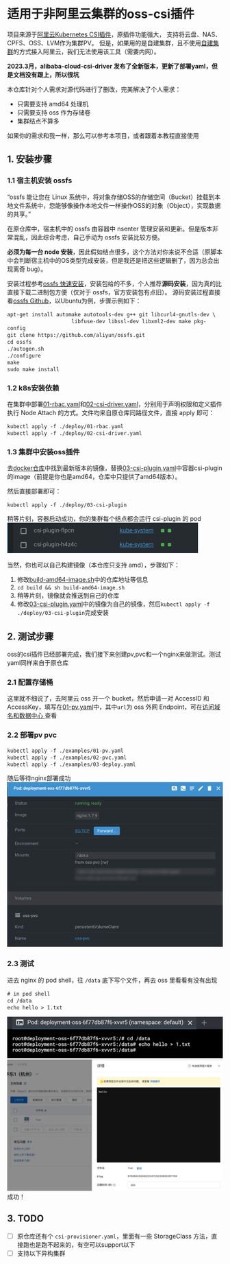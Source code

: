 # 适用于非阿里云集群的oss-csi插件

项目来源于[阿里云Kubernetes CSI插件](https://github.com/kubernetes-sigs/alibaba-cloud-csi-driver)，原插件功能强大， 支持将云盘、NAS、CPFS、OSS、LVM作为集群PV。
但是，如果用的是自建集群，且不使用[自建集群](https://help.aliyun.com/document_detail/121053.html)的方式接入阿里云，我们无法使用该工具（需要内网）。

**2023.3月，alibaba-cloud-csi-driver 发布了全新版本，更新了部署yaml，但是文档没有跟上，所以很坑**

本仓库针对个人需求对源代码进行了删改，完美解决了个人需求：
- 只需要支持 amd64 处理机
- 只需要支持 oss 作为存储卷
- 集群结点不算多

如果你的需求和我一样，那么可以参考本项目，或者跟着本教程直接使用

## 1. 安装步骤
### 1.1 宿主机安装 ossfs
“ossfs 能让您在 Linux 系统中，将对象存储OSS的存储空间（Bucket）挂载到本地文件系统中，您能够像操作本地文件一样操作OSS的对象（Object），实现数据的共享。”

在原仓库中，宿主机中的 ossfs 由容器中 nsenter 管理安装和更新。但是版本非常混乱，因此综合考虑，自己手动为 ossfs 安装比较方便。

**必须为每一台 node 安装**，因此假如结点很多，这个方法对你来说不合适（原脚本中会判断宿主机中的OS类型完成安装，但是我还是把这些逻辑删了，因为总会出现离奇 bug）。

安装过程参考[ossfs 快速安装](https://help.aliyun.com/document_detail/153892.htm)，安装包给的不多，个人推荐**源码安装**，因为真的比直接下载二进制包方便（仅对于 ossfs，官方安装包有点旧）。
源码安装过程直接看[ossfs Github](https://github.com/aliyun/ossfs)，以Ubuntu为例，步骤示例如下：
```shell
apt-get install automake autotools-dev g++ git libcurl4-gnutls-dev \
                     libfuse-dev libssl-dev libxml2-dev make pkg-config
git clone https://github.com/aliyun/ossfs.git
cd ossfs
./autogen.sh
./configure
make
sudo make install
```

### 1.2 k8s安装依赖
在集群中部署[01-rbac.yaml](deploy%2F01-rbac.yaml)和[02-csi-driver.yaml](deploy%2F02-csi-driver.yaml)，分别用于声明权限和定义插件执行 Node Attach 的方式。文件均来自原仓库同路径文件，直接 apply 即可：
```shell
kubectl apply -f ./deploy/01-rbac.yaml
kubectl apply -f ./deploy/02-csi-driver.yaml
```

### 1.3 集群中安装oss插件
去[docker仓库](https://hub.docker.com/repository/docker/wujunyi792/oss-csi-lite-plugin/general)中找到最新版本的镜像，替换[03-csi-plugin.yaml](deploy%2F03-csi-plugin.yaml)中容器csi-plugin的image（前提是你也是amd64，仓库中只提供了amd64版本）。

然后直接部署即可：
```shell
kubectl apply -f ./deploy/03-csi-plugin
```
稍等片刻，容器启动成功，你的集群每个结点都会运行 csi-plugin 的 pod
![img.png](pic%2Fpic1.png)

当然，你也可以自己构建镜像（本仓库只支持 amd），步骤如下：
1. 修改[build-amd64-image.sh](build%2Fbuild-amd64-image.sh)中的仓库地址等信息
2. `cd build && sh build-amd64-image.sh`
3. 稍等片刻，镜像就会推送到自己的仓库
4. 修改[03-csi-plugin.yaml](deploy%2F03-csi-plugin.yaml)中的镜像为自己的镜像，然后`kubectl apply -f ./deploy/03-csi-plugin`完成安装

## 2. 测试步骤
oss的csi插件已经部署完成，我们接下来创建pv,pvc和一个nginx来做测试。测试yaml同样来自于原仓库
### 2.1 配置存储桶
这里就不细说了，去阿里云 oss 开一个 bucket，然后申请一对 AccessID 和 AccessKey，填写在[01-pv.yaml](examples%2F01-pv.yaml)中，其中`url`为 oss 外网 Endpoint，可在[访问域名和数据中心
](https://help.aliyun.com/document_detail/31837.html)查看

### 2.2 部署pv pvc
```shell
kubectl apply -f ./examples/01-pv.yaml
kubectl apply -f ./examples/02-pvc.yaml
kubectl apply -f ./examples/03-deploy.yaml
```

随后等待nginx部署成功
![pic2.png](pic%2Fpic2.png)

### 2.3 测试
进去 nginx 的 pod shell，往 `/data` 底下写个文件，再去 oss 里看看有没有出现
```shell
# in pod shell
cd /data
echo hello > 1.txt
```
![pic3.png](pic%2Fpic3.png)
![pic4.png](pic%2Fpic4.png)
成功！

## 3. TODO
- [ ] 原仓库还有个 `csi-provisioner.yaml`，里面有一些 StorageClass 方法，直接跑也是跑不起来的，有空可以support以下
- [ ] 支持以下异构集群